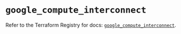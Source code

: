# `google_compute_interconnect`

Refer to the Terraform Registry for docs: [`google_compute_interconnect`](https://registry.terraform.io/providers/hashicorp/google-beta/6.37.0/docs/resources/google_compute_interconnect).
